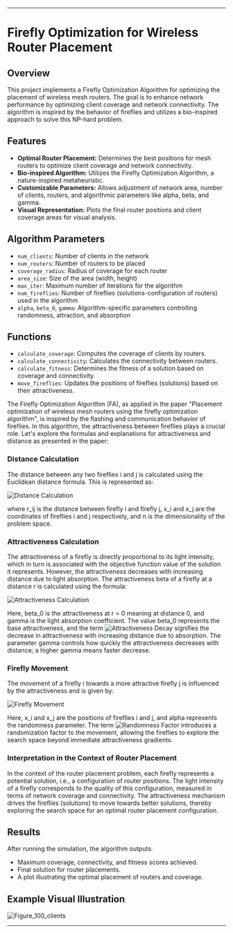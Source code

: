

---

# Firefly Optimization for Wireless Router Placement

## Overview
This project implements a Firefly Optimization Algorithm for optimizing the placement of wireless mesh routers. The goal is to enhance network performance by optimizing client coverage and network connectivity. The algorithm is inspired by the behavior of fireflies and utilizes a bio-inspired approach to solve this NP-hard problem.

## Features
- **Optimal Router Placement:** Determines the best positions for mesh routers to optimize client coverage and network connectivity.
- **Bio-inspired Algorithm:** Utilizes the Firefly Optimization Algorithm, a nature-inspired metaheuristic.
- **Customizable Parameters:** Allows adjustment of network area, number of clients, routers, and algorithmic parameters like alpha, beta, and gamma.
- **Visual Representation:** Plots the final router positions and client coverage areas for visual analysis.

## Algorithm Parameters
- `num_clients`: Number of clients in the network
- `num_routers`: Number of routers to be placed
- `coverage_radius`: Radius of coverage for each router
- `area_size`: Size of the area (width, height)
- `max_iter`: Maximum number of iterations for the algorithm
- `num_fireflies`: Number of fireflies (solutions-configuration of routers) used in the algorithm
- `alpha`, `beta_0`, `gamma`: Algorithm-specific parameters controlling randomness, attraction, and absorption

## Functions
- `calculate_coverage`: Computes the coverage of clients by routers.
- `calculate_connectivity`: Calculates the connectivity between routers.
- `calculate_fitness`: Determines the fitness of a solution based on coverage and connectivity.
- `move_fireflies`: Updates the positions of fireflies (solutions) based on their attractiveness.

The Firefly Optimization Algorithm (FA), as applied in the paper "Placement optimization of wireless mesh routers using the firefly optimization algorithm", is inspired by the flashing and communication behavior of fireflies. In this algorithm, the attractiveness between fireflies plays a crucial role. Let's explore the formulas and explanations for attractiveness and distance as presented in the paper:

### Distance Calculation
The distance between any two fireflies i and j is calculated using the Euclidean distance formula. This is represented as:

![Distance Calculation](https://latex.codecogs.com/png.latex?r_{ij}=\sqrt{\sum_{k=1}^{n}(x_{ik}-x_{jk})^2})

where r_ij is the distance between firefly i and firefly j, x_i and x_j are the coordinates of fireflies i and j respectively, and n is the dimensionality of the problem space.

### Attractiveness Calculation
The attractiveness of a firefly is directly proportional to its light intensity, which in turn is associated with the objective function value of the solution it represents. However, the attractiveness decreases with increasing distance due to light absorption. The attractiveness beta of a firefly at a distance r is calculated using the formula:

![Attractiveness Calculation](https://latex.codecogs.com/png.latex?\beta(r)=\beta_0%20e^{-\gamma%20r^2})

Here, beta_0 is the attractiveness at r = 0 meaning at distance 0, and gamma is the light absorption coefficient. The value beta_0 represents the base attractiveness, and the term ![Attractiveness Decay](https://latex.codecogs.com/png.latex?e^{-\gamma%20r^2}) signifies the decrease in attractiveness with increasing distance due to absorption. The parameter gamma controls how quickly the attractiveness decreases with distance; a higher gamma means faster decrease.

### Firefly Movement
The movement of a firefly i towards a more attractive firefly j is influenced by the attractiveness and is given by:

![Firefly Movement](https://latex.codecogs.com/png.latex?\dpi{110}\bg{white}x_i%20=%20x_i%20+%20\beta_0%20e^{-\gamma%20r_{ij}^2}%20(x_j%20-%20x_i)%20+%20\alpha%20(\text{rand}%20-%200.5))

Here, x_i and x_j are the positions of fireflies i and j, and alpha represents the randomness parameter. The term ![Randomness Factor](https://latex.codecogs.com/png.latex?\text{rand}%20-%200.5) introduces a randomization factor to the movement, allowing the fireflies to explore the search space beyond immediate attractiveness gradients.

### Interpretation in the Context of Router Placement
In the context of the router placement problem, each firefly represents a potential solution, i.e., a configuration of router positions. The light intensity of a firefly corresponds to the quality of this configuration, measured in terms of network coverage and connectivity. The attractiveness mechanism drives the fireflies (solutions) to move towards better solutions, thereby exploring the search space for an optimal router placement configuration.

## Results
After running the simulation, the algorithm outputs:
- Maximum coverage, connectivity, and fitness scores achieved.
- Final solution for router placements.
- A plot illustrating the optimal placement of routers and coverage.


## Example Visual Illustration
![Figure_100_clients](https://github.com/dancingmadman2/cmp4503/assets/88443368/297e9578-f56d-4c7c-9329-93ece0dd6d83)

---
